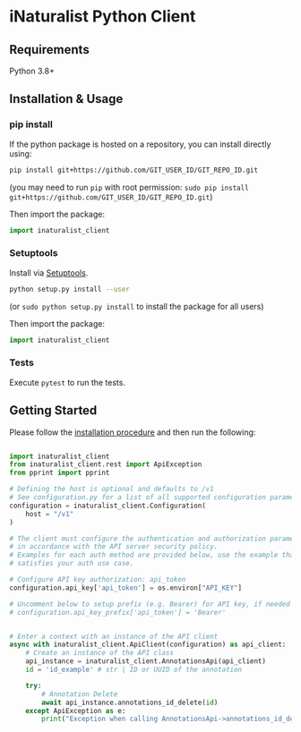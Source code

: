 # iNaturalist Python Client

## Requirements

Python 3.8+

## Installation & Usage

### pip install

If the python package is hosted on a repository, you can install directly using:

```sh
pip install git+https://github.com/GIT_USER_ID/GIT_REPO_ID.git
```

(you may need to run `pip` with root permission: `sudo pip install
git+https://github.com/GIT_USER_ID/GIT_REPO_ID.git`)

Then import the package:

```python
import inaturalist_client
```

### Setuptools

Install via [Setuptools](http://pypi.python.org/pypi/setuptools).

```sh
python setup.py install --user
```

(or `sudo python setup.py install` to install the package for all users)

Then import the package:

```python
import inaturalist_client
```

### Tests

Execute `pytest` to run the tests.

## Getting Started

Please follow the [installation procedure](#installation--usage) and then run
the following:

```python

import inaturalist_client
from inaturalist_client.rest import ApiException
from pprint import pprint

# Defining the host is optional and defaults to /v1
# See configuration.py for a list of all supported configuration parameters.
configuration = inaturalist_client.Configuration(
    host = "/v1"
)

# The client must configure the authentication and authorization parameters
# in accordance with the API server security policy.
# Examples for each auth method are provided below, use the example that
# satisfies your auth use case.

# Configure API key authorization: api_token
configuration.api_key['api_token'] = os.environ["API_KEY"]

# Uncomment below to setup prefix (e.g. Bearer) for API key, if needed
# configuration.api_key_prefix['api_token'] = 'Bearer'


# Enter a context with an instance of the API client
async with inaturalist_client.ApiClient(configuration) as api_client:
    # Create an instance of the API class
    api_instance = inaturalist_client.AnnotationsApi(api_client)
    id = 'id_example' # str | ID or UUID of the annotation

    try:
        # Annotation Delete
        await api_instance.annotations_id_delete(id)
    except ApiException as e:
        print("Exception when calling AnnotationsApi->annotations_id_delete: %s\n" % e)

```
